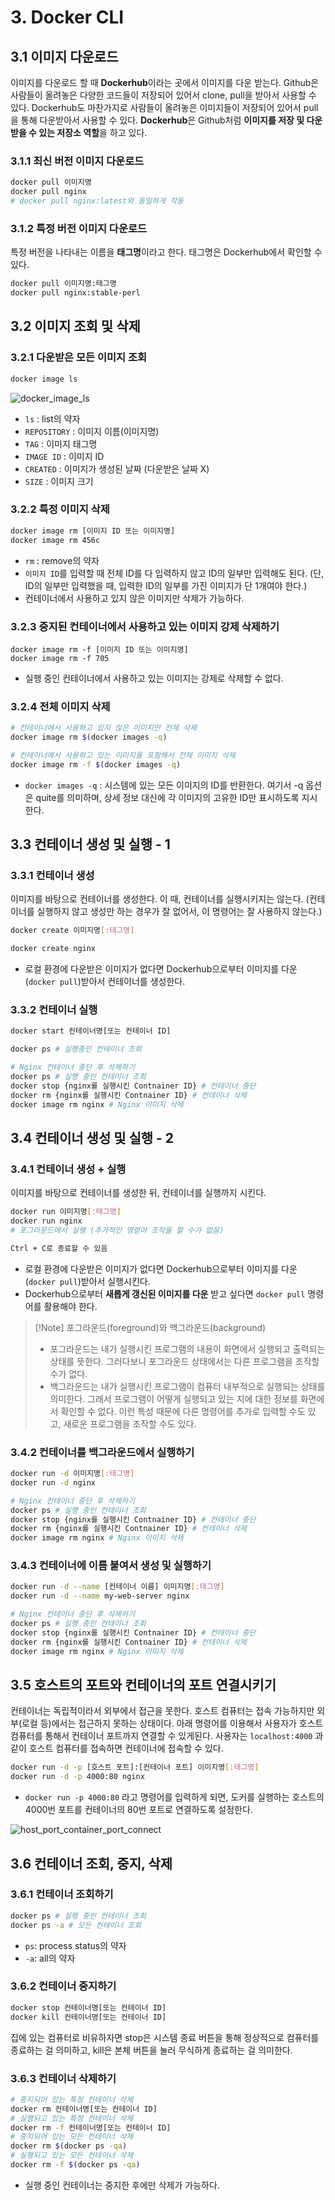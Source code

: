# 3. Docker CLI
## 3.1 이미지 다운로드
이미지를 다운로드 할 때 **Dockerhub**이라는 곳에서 이미지를 다운 받는다.
Github은 사람들이 올려놓은 다양한 코드들이 저장되어 있어서 clone, pull을 받아서 사용할 수 있다. Dockerhub도 마찬가지로 사람들이 올려놓은 이미지들이 저장되어 있어서 pull을 통해 다운받아서 사용할 수 있다. **Dockerhub**은 Github처럼 **이미지를 저장 및 다운받을 수 있는 저장소 역할**을 하고 있다.

### 3.1.1 최신 버전 이미지 다운로드
```bash
docker pull 이미지명
docker pull nginx
# docker pull nginx:latest와 동일하게 작동
```

### 3.1.2 특정 버전 이미지 다운로드
특정 버전을 나타내는 이름을 **태그명**이라고 한다. 태그명은 Dockerhub에서 확인할 수 있다.
```bash
docker pull 이미지명:태그명
docker pull nginx:stable-perl
```

## 3.2 이미지 조회 및 삭제
### 3.2.1 다운받은 모든 이미지 조회
```bash
docker image ls
```
![docker_image_ls](/media/도구%20및%20환경/Docker/docker_image_ls.webp)
- `ls` : list의 약자
- `REPOSITORY` : 이미지 이름(이미지명)
- `TAG` : 이미지 태그명
- `IMAGE ID` : 이미지 ID
- `CREATED` : 이미지가 생성된 날짜 (다운받은 날짜 X)
- `SIZE` : 이미지 크기

### 3.2.2 특정 이미지 삭제
```bash
docker image rm [이미지 ID 또는 이미지명]
docker image rm 456c
```
- `rm` : remove의 약자
- `이미지 ID`를 입력할 때 전체 ID를 다 입력하지 않고 ID의 일부만 입력해도 된다. (단, ID의 일부만 입력했을 때, 입력한 ID의 일부를 가진 이미지가 단 1개여야 한다.)
- 컨테이너에서 사용하고 있지 않은 이미지만 삭제가 가능하다.

### 3.2.3 중지된 컨테이너에서 사용하고 있는 이미지 강제 삭제하기
```shell
docker image rm -f [이미지 ID 또는 이미지명]
docker image rm -f 705
```
- 실행 중인 컨테이너에서 사용하고 있는 이미지는 강제로 삭제할 수 없다.

### 3.2.4 전체 이미지 삭제
```bash
# 컨테이너에서 사용하고 있지 않은 이미지만 전체 삭제
docker image rm $(docker images -q)

# 컨테이너에서 사용하고 있는 이미지를 포함해서 전체 이미지 삭제
docker image rm -f $(docker images -q)
```
- `docker images -q` : 시스템에 있는 모든 이미지의 ID를 반환한다. 여기서 -q 옵션은 quite를 의미하며, 상세 정보 대신에 각 이미지의 고유한 ID만 표시하도록 지시한다.

## 3.3 컨테이너 생성 및 실행 - 1
### 3.3.1 컨테이너 생성
이미지를 바탕으로 컨테이너를 생성한다. 이 때, 컨테이너를 실행시키지는 않는다.
(컨테이너를 실행하지 않고 생성만 하는 경우가 잘 없어서, 이 명령어는 잘 사용하지 않는다.)
```bash
docker create 이미지명[:태그명]

docker create nginx
```
- 로컬 환경에 다운받은 이미지가 없다면 Dockerhub으로부터 이미지를 다운(`docker pull`)받아서 컨테이너를 생성한다.

### 3.3.2 컨테이너 실행
```bash
docker start 컨테이너명[또는 컨테이너 ID]

docker ps # 실행중인 컨테이너 조회

# Nginx 컨테이너 중단 후 삭제하기
docker ps # 실행 중인 컨테이너 조회
docker stop {nginx를 실행시킨 Contnainer ID} # 컨테이너 중단
docker rm {nginx를 실행시킨 Contnainer ID} # 컨테이너 삭제
docker image rm nginx # Nginx 이미지 삭제
```

## 3.4 컨테이너 생성 및 실행 - 2
### 3.4.1 컨테이너 생성 + 실행
이미지를 바탕으로 컨테이너를 생성한 뒤, 컨테이너를 실행까지 시킨다.
```bash
docker run 이미지명[:태그명]
docker run nginx
# 포그라운드에서 실행 (추가적인 명령어 조작을 할 수가 없음)

Ctrl + C로 종료할 수 있음
```
- 로컬 환경에 다운받은 이미지가 없다면 Dockerhub으로부터 이미지를 다운(`docker pull`)받아서 실행시킨다.
- Dockerhub으로부터 **새롭게 갱신된 이미지를 다운** 받고 싶다면 `docker pull` 명령어를 활용해야 한다.

> [!Note] 포그라운드(foreground)와 백그라운드(background)
> - 포그라운드는 내가 실행시킨 프로그램의 내용이 화면에서 실행되고 출력되는 상태를 뜻한다. 그러다보니 포그라운드 상태에서는 다른 프로그램을 조작할 수가 없다.
> - 백그라운드는 내가 실행시킨 프로그램이 컴퓨터 내부적으로 실행되는 상태를 의미한다. 그래서 프로그램이 어떻게 실행되고 있는 지에 대한 정보를 화면에서 확인할 수 없다. 이런 특성 때문에 다른 명령어를 추가로 입력할 수도 있고, 새로운 프로그램을 조작할 수도 있다.

### 3.4.2 컨테이너를 백그라운드에서 실행하기
```bash
docker run -d 이미지명[:태그명]
docker run -d nginx

# Nginx 컨테이너 중단 후 삭제하기
docker ps # 실행 중인 컨테이너 조회
docker stop {nginx를 실행시킨 Contnainer ID} # 컨테이너 중단
docker rm {nginx를 실행시킨 Contnainer ID} # 컨테이너 삭제
docker image rm nginx # Nginx 이미지 삭제
```

### 3.4.3 컨테이너에 이름 붙여서 생성 및 실행하기
```bash
docker run -d --name [컨테이너 이름] 이미지명[:태그명]
docker run -d --name my-web-server nginx

# Nginx 컨테이너 중단 후 삭제하기
docker ps # 실행 중인 컨테이너 조회
docker stop {nginx를 실행시킨 Contnainer ID} # 컨테이너 중단
docker rm {nginx를 실행시킨 Contnainer ID} # 컨테이너 삭제
docker image rm nginx # Nginx 이미지 삭제
```

## 3.5 호스트의 포트와 컨테이너의 포트 연결시키기
컨테이너는 독립적이라서 외부에서 접근을 못한다. 호스트 컴퓨터는 접속 가능하지만 외부(로컬 등)에서는 접근하지 못하는 상태이다.
아래 명령어를 이용해서 사용자가 호스트 컴퓨터를 통해서 컨테이너 포트까지 연결할 수 있게된다. 사용자는 `localhost:4000` 과 같이 호스트 컴퓨터를 접속하면 컨테이너에 접속할 수 있다.
```bash
docker run -d -p [호스트 포트]:[컨테이너 포트] 이미지명[:태그명]
docker run -d -p 4000:80 nginx
```
- `docker run -p 4000:80` 라고 명령어를 입력하게 되면, 도커를 실행하는 호스트의 4000번 포트를 컨테이너의 80번 포트로 연결하도록 설정한다.

![host_port_container_port_connect](/media/도구%20및%20환경/Docker/host_port_container_port_connect.webp)

## 3.6 컨테이너 조회, 중지, 삭제
### 3.6.1 컨테이너 조회하기
```bash
docker ps # 실행 중인 컨테이너 조회
docker ps -a # 모든 컨테이너 조회
```
- `ps`: process status의 약자
- `-a`: all의 약자

### 3.6.2 컨테이너 중지하기
```bash
docker stop 컨테이너명[또는 컨테이너 ID]
docker kill 컨테이너명[또는 컨테이너 ID]
```
집에 있는 컴퓨터로 비유하자면 stop은 시스템 종료 버튼을 통해 정상적으로 컴퓨터를 종료하는 걸 의미하고, kill은 본체 버튼을 눌러 무식하게 종료하는 걸 의미한다.

### 3.6.3 컨테이너 삭제하기
```bash
# 중지되어 있는 특정 컨테이너 삭제
docker rm 컨테이너명[또는 컨테이너 ID]
# 실행되고 있는 특정 컨테이너 삭제
docker rm -f 컨테이너명[또는 컨테이너 ID]
# 중지되어 있는 모든 컨테이너 삭제
docker rm $(docker ps -qa)
# 실행되고 있는 모든 컨테이너 삭제
docker rm -f $(docker ps -qa)
```
- 실행 중인 컨테이너는 중지한 후에만 삭제가 가능하다.